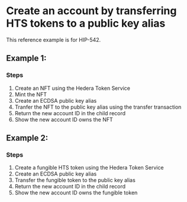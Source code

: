 # Create an account by transferring HTS tokens to a public key alias

This reference example is for HIP-542.

## Example 1:

### Steps
1. Create an NFT using the Hedera Token Service
2. Mint the NFT
3. Create an ECDSA public key alias
4. Tranfer the NFT to the public key alias using the transfer transaction
5. Return the new account ID in the child record
6. Show the new account ID owns the NFT

## Example 2:
### Steps
1. Create a fungible HTS token using the Hedera Token Service
2. Create an ECDSA public key alias
3. Transfer the fungible token to the public key alias
4. Return the new account ID in the child record
5. Show the new account ID owns the fungible token
